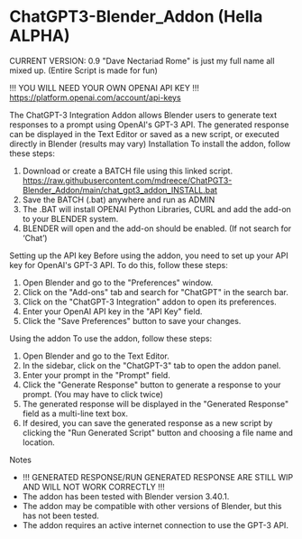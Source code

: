 # ChatGPT3-Blender_Addon (Hella ALPHA)
CURRENT VERSION: 0.9
"Dave Nectariad Rome" is just my full name all mixed up. (Entire Script is made for fun)

!!! YOU WILL NEED YOUR OWN OPENAI API KEY !!!
https://platform.openai.com/account/api-keys


The ChatGPT-3 Integration Addon allows Blender users to generate text responses to a prompt using OpenAI's GPT-3 API. The generated response can be displayed in the Text Editor or saved as a new script, or executed directly in Blender (results may vary)
Installation
To install the addon, follow these steps:

1. Download or create a BATCH file using this linked script. https://raw.githubusercontent.com/mdreece/ChatPGT3-Blender_Addon/main/chat_gpt3_addon_INSTALL.bat
2. Save the BATCH (.bat) anywhere and run as ADMIN
3. The .BAT will install OPENAI Python Libraries, CURL and add the add-on to your BLENDER system. 
4. BLENDER will open and the add-on should be enabled. (If not search for ‘Chat’)


Setting up the API key
Before using the addon, you need to set up your API key for OpenAI's GPT-3 API. To do this, follow these steps:

1. Open Blender and go to the "Preferences" window.
2. Click on the "Add-ons" tab and search for "ChatGPT" in the search bar.
3. Click on the "ChatGPT-3 Integration" addon to open its preferences.
4. Enter your OpenAI API key in the "API Key" field.
5. Click the "Save Preferences" button to save your changes.
    
    
Using the addon
To use the addon, follow these steps:

1. Open Blender and go to the Text Editor.
2. In the sidebar, click on the "ChatGPT-3" tab to open the addon panel.
3. Enter your prompt in the "Prompt" field.
4. Click the "Generate Response" button to generate a response to your prompt. (You may have to click twice)
5. The generated response will be displayed in the "Generated Response" field as a multi-line text box.
6. If desired, you can save the generated response as a new script by clicking the "Run Generated Script" button and choosing a file name and location.
    
    
Notes
 - !!! GENERATED RESPONSE/RUN GENERATED RESPONSE ARE STILL WIP AND WILL NOT WORK CORRECTLY !!!
 - The addon has been tested with Blender version 3.40.1.
 - The addon may be compatible with other versions of Blender, but this has not been tested.
 - The addon requires an active internet connection to use the GPT-3 API. 

